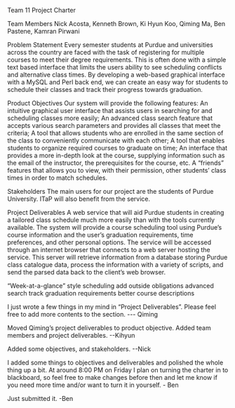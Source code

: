 Team 11 Project Charter

Team Members
Nick Acosta, Kenneth Brown, Ki Hyun Koo, Qiming Ma, Ben Pastene, Kamran Pirwani

Problem Statement
    Every semester students at Purdue and universities across the country are faced with the task of registering for multiple courses to meet their degree requirements. This is often done with a simple text based interface that limits the users ability to see scheduling conflicts and alternative class times. By developing a web-based graphical interface with a MySQL and Perl back end, we can create an easy way for students to schedule their classes and track their progress towards graduation.

Product Objectives
    Our system will provide the following features:
An intuitive graphical user interface that assists users in searching for and scheduling classes more easily;
An advanced class search feature that accepts various search parameters and provides all classes that meet the criteria;
A tool that allows students who are enrolled in the same section of the class to conveniently communicate with each other;
A tool that enables students to organize required courses to graduate on time;
An interface that provides a more in-depth look at the course, supplying information such as the email of the instructor, the prerequisites for the course, etc. 
A “friends” features that allows you to view, with their permission, other students’ class times in order to match schedules. 

Stakeholders
The main users for our project are the students of Purdue University. ITaP will also benefit from the service. 

Project Deliverables
    A web service that will aid Purdue students in creating a tailored class schedule much more easily than with the tools currently available. The system will provide a course scheduling tool using Purdue’s course information and the user’s graduation requirements, time preferences, and other personal options. The service will be accessed through an internet browser that connects to a web server hosting the service. This server will retrieve information from a database storing Purdue class catalogue data, process the information with a variety of scripts, and send the parsed data back to the client’s web browser.



“Week-at-a-glance” style scheduling
add outside obligations
advanced search
track graduation requirements
better course descriptions

I just wrote a few things in my mind in “Project Deliverables”. Please feel free to add more contents to the section.  --- Qiming

Moved Qiming’s project deliverables to product objective. Added team members and project deliverables. --Kihyun

Added some objectives, and stakeholders. --Nick

I added some things to objectives and deliverables and polished the whole thing up a bit. At around 8:00 PM on Friday I plan on turning the charter in to blackboard, so feel free to make changes before then and let me know if you need more time and/or want to turn it in yourself. - Ben

Just submitted it. -Ben
